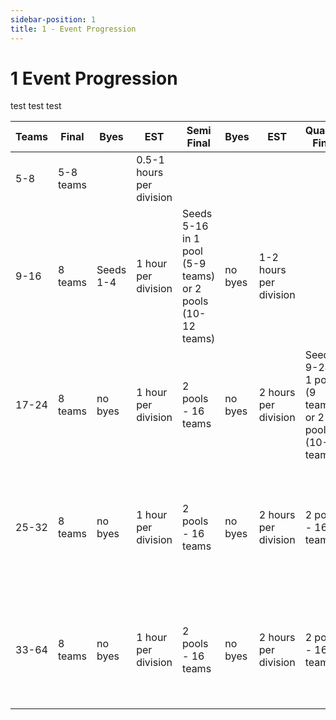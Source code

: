 ```yaml
---
sidebar-position: 1
title: 1 - Event Progression
---
```


# 1 Event Progression

test test test

| Teams | Final     | Byes      | EST                      | Semi Final                                                | Byes    | EST                    | Quarter Final                                           | Byes    | EST                    | Prelims                                                       | Byes        | EST                    | Qualifiers                                                                | Byes    | EST                    |
|-------|-----------|-----------|--------------------------|-----------------------------------------------------------|---------|------------------------|---------------------------------------------------------|---------|------------------------|---------------------------------------------------------------|-------------|------------------------|---------------------------------------------------------------------------|---------|------------------------|
| 5-8   | 5-8 teams |           | 0.5-1 hours per division |                                                           |         |                        |                                                         |         |                        |                                                               |             |                        |                                                                           |         |                        |
| 9-16  | 8 teams   | Seeds 1-4 | 1 hour per division      | Seeds 5-16 in 1 pool (5-9 teams) or 2 pools (10-12 teams) | no byes | 1-2 hours per division |                                                         |         |                        |                                                               |             |                        |                                                                           |         |                        |
| 17-24 | 8 teams   | no byes   | 1 hour per division      | 2 pools - 16 teams                                        | no byes | 2 hours per division   | Seeds 9-24 in 1 pool (9 teams) or 2 pools (10-16 teams) | no byes | 1-2 hours per division |                                                               |             |                        |                                                                           |         |                        |
| 25-32 | 8 teams   | no byes   | 1 hour per division      | 2 pools - 16 teams                                        | no byes | 2 hours per division   | 2 pools - 16 teams                                      | no byes | 2 hours per division   | Seeds 17-32 play in 1 pool (9 teams) or 2 pools (10-16 teams) | no byes     | 1-2 hours per division |                                                                           |         |                        |
| 33-64 | 8 teams   | no byes   | 1 hour per division      | 2 pools - 16 teams                                        | no byes | 2 hours per division   | 2 pools - 16 teams                                      | no byes | 2 hours per division   | 2 pools - 16 teams                                            | Seeds 17-24 | 2 hours per division   | 25-64 in 1 pool (9 teams), 2 pools (10-20 teams) or 4 pools (21-40 teams) | no byes | 1-4 hours per division |
